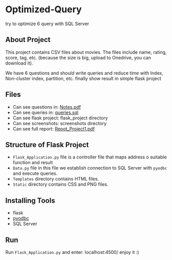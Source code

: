 # Optimized-Query
try to optimize 6 query with SQL Server

## About Project
This project contains CSV files about movies. The files include name, rating, score, tag, etc. (because the size is big, upload to Onedrive, you can download it).

We have 6 questions and should write queries and reduce time with Index, Non-cluster index, partition, etc. finally show result in simple flask project

## Files
*	Can see questions in: [Notes.pdf](Notes.pdf)
*	Can see queries in: [queries.sql](queries.sql)
*	Can see flask project: flask_project directory
*	Can see screenshots: screenshots directory
*	Can see full report: [Repot_Project1.pdf](Repot_Project1.pdf)

## Structure of Flask Project
* `Flask_Application.py` file is a controller file that maps address o suitable function and result
* `Data.py` file in this file we establish connection to SQL Server with `pyodbc` and execute queries.
* `Templates` directory contains HTML files.
* `Static` directory contains CSS and PNG files.


## Installing Tools
* flask
* [pyodbc](https://pypi.org/project/pyodbc/)
* SQL Server


## Run
Run `Flask_Application.py` and enter: localhost:4500/
enjoy it :)

